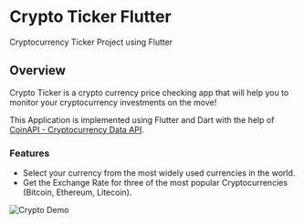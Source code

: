 # Crypto Ticker Flutter
Cryptocurrency Ticker Project using Flutter

## Overview
Crypto Ticker is a crypto currency price checking app that will help you to monitor your cryptocurrency investments on the move!

This Application is implemented using Flutter and Dart with the help of [CoinAPI - Cryptocurrency Data API](https://www.coinapi.io/).

### Features
* Select your currency from the most widely used currencies in the world.
* Get the Exchange Rate for three of the most popular Cryptocurrencies (Bitcoin, Ethereum, Litecoin).

![Crypto Demo](https://user-images.githubusercontent.com/47731377/116026961-036ef880-a654-11eb-8b51-dc210fee585b.gif)
